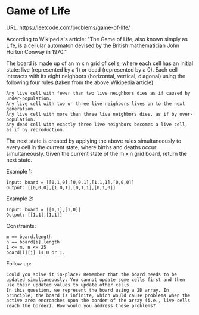 # Game of Life

URL: <https://leetcode.com/problems/game-of-life/>

According to Wikipedia's article: "The Game of Life, also known simply as Life, is a cellular automaton devised by the British mathematician John Horton Conway in 1970."

The board is made up of an m x n grid of cells, where each cell has an initial state: live (represented by a 1) or dead (represented by a 0). Each cell interacts with its eight neighbors (horizontal, vertical, diagonal) using the following four rules (taken from the above Wikipedia article):

    Any live cell with fewer than two live neighbors dies as if caused by under-population.
    Any live cell with two or three live neighbors lives on to the next generation.
    Any live cell with more than three live neighbors dies, as if by over-population.
    Any dead cell with exactly three live neighbors becomes a live cell, as if by reproduction.

The next state is created by applying the above rules simultaneously to every cell in the current state, where births and deaths occur simultaneously. Given the current state of the m x n grid board, return the next state.

Example 1:

    Input: board = [[0,1,0],[0,0,1],[1,1,1],[0,0,0]]
    Output: [[0,0,0],[1,0,1],[0,1,1],[0,1,0]]

Example 2:

    Input: board = [[1,1],[1,0]]
    Output: [[1,1],[1,1]]

Constraints:

    m == board.length
    n == board[i].length
    1 <= m, n <= 25
    board[i][j] is 0 or 1.

Follow up:

    Could you solve it in-place? Remember that the board needs to be updated simultaneously: You cannot update some cells first and then use their updated values to update other cells.
    In this question, we represent the board using a 2D array. In principle, the board is infinite, which would cause problems when the active area encroaches upon the border of the array (i.e., live cells reach the border). How would you address these problems?

